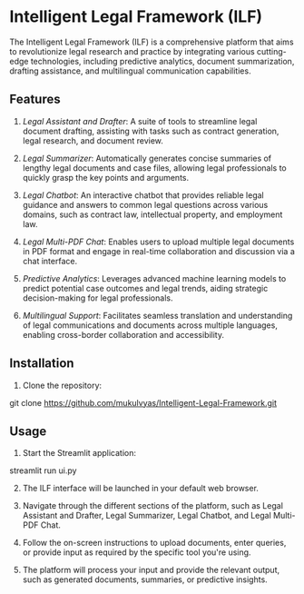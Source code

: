 # Intelligent Legal Framework (ILF)

The Intelligent Legal Framework (ILF) is a comprehensive platform that aims to revolutionize legal research and practice by integrating various cutting-edge technologies, including predictive analytics, document summarization, drafting assistance, and multilingual communication capabilities.

## Features

1. *Legal Assistant and Drafter*: A suite of tools to streamline legal document drafting, assisting with tasks such as contract generation, legal research, and document review.

2. *Legal Summarizer*: Automatically generates concise summaries of lengthy legal documents and case files, allowing legal professionals to quickly grasp the key points and arguments.

3. *Legal Chatbot*: An interactive chatbot that provides reliable legal guidance and answers to common legal questions across various domains, such as contract law, intellectual property, and employment law.

4. *Legal Multi-PDF Chat*: Enables users to upload multiple legal documents in PDF format and engage in real-time collaboration and discussion via a chat interface.

5. *Predictive Analytics*: Leverages advanced machine learning models to predict potential case outcomes and legal trends, aiding strategic decision-making for legal professionals.

6. *Multilingual Support*: Facilitates seamless translation and understanding of legal communications and documents across multiple languages, enabling cross-border collaboration and accessibility.

## Installation

1. Clone the repository:

git clone https://github.com/mukulvyas/Intelligent-Legal-Framework.git


## Usage

1. Start the Streamlit application:

streamlit run ui.py


2. The ILF interface will be launched in your default web browser.

3. Navigate through the different sections of the platform, such as Legal Assistant and Drafter, Legal Summarizer, Legal Chatbot, and Legal Multi-PDF Chat.

4. Follow the on-screen instructions to upload documents, enter queries, or provide input as required by the specific tool you're using.

5. The platform will process your input and provide the relevant output, such as generated documents, summaries, or predictive insights.

